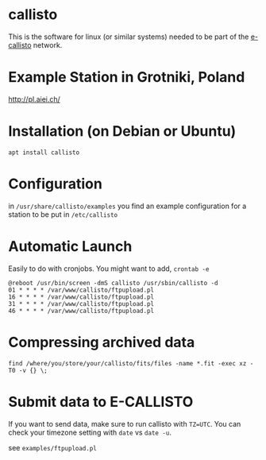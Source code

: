 # callisto

This is the software for linux (or similar systems) needed to be part of the [e-callisto](http://www.e-callisto.org) network.

# Example Station in Grotniki, Poland

http://pl.aiei.ch/

# Installation (on Debian or Ubuntu)

`apt install callisto`

# Configuration

in `/usr/share/callisto/examples` you find an example configuration for a station
to be put in `/etc/callisto`

# Automatic Launch

Easily to do with cronjobs. You might want to add, `crontab -e`
```
@reboot /usr/bin/screen -dmS callisto /usr/sbin/callisto -d
01 * * * * /var/www/callisto/ftpupload.pl
16 * * * * /var/www/callisto/ftpupload.pl
31 * * * * /var/www/callisto/ftpupload.pl
46 * * * * /var/www/callisto/ftpupload.pl
```

# Compressing archived data

`find /where/you/store/your/callisto/fits/files -name *.fit -exec xz -T0 -v {} \;`

# Submit data to E-CALLISTO

If you want to send data, make sure to run callisto with `TZ=UTC`.
You can check your timezone setting with `date` vs `date -u`.

see `examples/ftpupload.pl`
